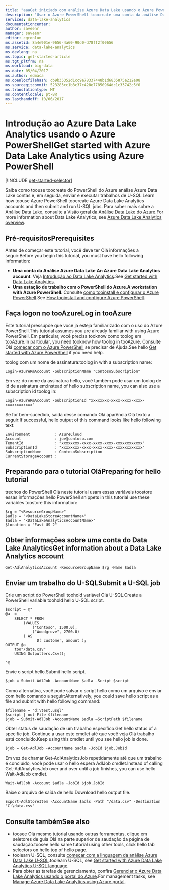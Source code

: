 ```yaml
---
title: "aaaGet iniciado com análise Azure Data Lake usando o Azure PowerShell | Microsoft Docs"
description: "Usar o Azure PowerShell toocreate uma conta da análise Data Lake, criar um trabalho de análise Data Lake usando U-SQL e enviar o trabalho de saudação. "
services: data-lake-analytics
documentationcenter: 
author: saveenr
manager: saveenr
editor: cgronlun
ms.assetid: 8a4e901e-9656-4a60-90d0-d78ff2f00656
ms.service: data-lake-analytics
ms.devlang: na
ms.topic: get-started-article
ms.tgt_pltfrm: na
ms.workload: big-data
ms.date: 05/04/2017
ms.author: edmaca
ms.openlocfilehash: cb9b35352d1cc9a78337448b1d6835875a212e08
ms.sourcegitcommit: 523283cc1b3c37c428e77850964dc1c33742c5f0
ms.translationtype: MT
ms.contentlocale: pt-BR
ms.lasthandoff: 10/06/2017
---
```

# <a name="get-started-with-azure-data-lake-analytics-using-azure-powershell"></a><span data-ttu-id="bcb62-103">Introdução ao Azure Data Lake Analytics usando o Azure PowerShell</span><span class="sxs-lookup"><span data-stu-id="bcb62-103">Get started with Azure Data Lake Analytics using Azure PowerShell</span></span>
[!INCLUDE [get-started-selector](../../includes/data-lake-analytics-selector-get-started.md)]

<span data-ttu-id="bcb62-104">Saiba como toouse toocreate do PowerShell do Azure análise Azure Data Lake contas e, em seguida, enviar e executar trabalhos de U-SQL.</span><span class="sxs-lookup"><span data-stu-id="bcb62-104">Learn how toouse Azure PowerShell toocreate Azure Data Lake Analytics accounts and then submit and run U-SQL jobs.</span></span> <span data-ttu-id="bcb62-105">Para saber mais sobre a Análise Data Lake, consulte a [Visão geral da Análise Data Lake do Azure](data-lake-analytics-overview.md).</span><span class="sxs-lookup"><span data-stu-id="bcb62-105">For more information about Data Lake Analytics, see [Azure Data Lake Analytics overview](data-lake-analytics-overview.md).</span></span>

## <a name="prerequisites"></a><span data-ttu-id="bcb62-106">Pré-requisitos</span><span class="sxs-lookup"><span data-stu-id="bcb62-106">Prerequisites</span></span>

<span data-ttu-id="bcb62-107">Antes de começar este tutorial, você deve ter Olá informações a seguir:</span><span class="sxs-lookup"><span data-stu-id="bcb62-107">Before you begin this tutorial, you must have hello following information:</span></span>

* <span data-ttu-id="bcb62-108">**Uma conta da Análise Azure Data Lake**.</span><span class="sxs-lookup"><span data-stu-id="bcb62-108">**An Azure Data Lake Analytics account**.</span></span> <span data-ttu-id="bcb62-109">Veja [Introdução ao Data Lake Analytics](https://docs.microsoft.com/en-us/azure/data-lake-analytics/data-lake-analytics-get-started-portal).</span><span class="sxs-lookup"><span data-stu-id="bcb62-109">See [Get started with Data Lake Analytics](https://docs.microsoft.com/en-us/azure/data-lake-analytics/data-lake-analytics-get-started-portal).</span></span>
* <span data-ttu-id="bcb62-110">**Uma estação de trabalho com o PowerShell do Azure**.</span><span class="sxs-lookup"><span data-stu-id="bcb62-110">**A workstation with Azure PowerShell**.</span></span> <span data-ttu-id="bcb62-111">Consulte [como tooinstall e configurar o Azure PowerShell](/powershell/azure/overview).</span><span class="sxs-lookup"><span data-stu-id="bcb62-111">See [How tooinstall and configure Azure PowerShell](/powershell/azure/overview).</span></span>

## <a name="log-in-tooazure"></a><span data-ttu-id="bcb62-112">Faça logon no tooAzure</span><span class="sxs-lookup"><span data-stu-id="bcb62-112">Log in tooAzure</span></span>

<span data-ttu-id="bcb62-113">Este tutorial pressupõe que você já esteja familiarizado com o uso do Azure PowerShell.</span><span class="sxs-lookup"><span data-stu-id="bcb62-113">This tutorial assumes you are already familiar with using Azure PowerShell.</span></span> <span data-ttu-id="bcb62-114">Em particular, você precisa tooknow como toolog em tooAzure.</span><span class="sxs-lookup"><span data-stu-id="bcb62-114">In particular, you need tooknow how toolog in tooAzure.</span></span> <span data-ttu-id="bcb62-115">Consulte Olá [começar com o Azure PowerShell](https://docs.microsoft.com/en-us/powershell/azure/get-started-azureps) se precisar de Ajuda.</span><span class="sxs-lookup"><span data-stu-id="bcb62-115">See hello [Get started with Azure PowerShell](https://docs.microsoft.com/en-us/powershell/azure/get-started-azureps) if you need help.</span></span>

<span data-ttu-id="bcb62-116">toolog com um nome de assinatura:</span><span class="sxs-lookup"><span data-stu-id="bcb62-116">toolog in with a subscription name:</span></span>

```
Login-AzureRmAccount -SubscriptionName "ContosoSubscription"
```

<span data-ttu-id="bcb62-117">Em vez do nome da assinatura hello, você também pode usar um toolog de id de assinatura em:</span><span class="sxs-lookup"><span data-stu-id="bcb62-117">Instead of hello subscription name, you can also use a subscription id toolog in:</span></span>

```
Login-AzureRmAccount -SubscriptionId "xxxxxxxx-xxxx-xxxx-xxxx-xxxxxxxxxxxx"
```

<span data-ttu-id="bcb62-118">Se for bem-sucedido, saída desse comando Olá aparência Olá texto a seguir:</span><span class="sxs-lookup"><span data-stu-id="bcb62-118">If  successful, hello output of this command looks like hello following text:</span></span>

```
Environment           : AzureCloud
Account               : joe@contoso.com
TenantId              : "xxxxxxxx-xxxx-xxxx-xxxx-xxxxxxxxxxxx"
SubscriptionId        : "xxxxxxxx-xxxx-xxxx-xxxx-xxxxxxxxxxxx"
SubscriptionName      : ContosoSubscription
CurrentStorageAccount :
```

## <a name="preparing-for-hello-tutorial"></a><span data-ttu-id="bcb62-119">Preparando para o tutorial Olá</span><span class="sxs-lookup"><span data-stu-id="bcb62-119">Preparing for hello tutorial</span></span>

<span data-ttu-id="bcb62-120">trechos do PowerShell Olá neste tutorial usam essas variáveis toostore essas informações:</span><span class="sxs-lookup"><span data-stu-id="bcb62-120">hello PowerShell snippets in this tutorial use these variables toostore this information:</span></span>

```
$rg = "<ResourceGroupName>"
$adls = "<DataLakeStoreAccountName>"
$adla = "<DataLakeAnalyticsAccountName>"
$location = "East US 2"
```

## <a name="get-information-about-a-data-lake-analytics-account"></a><span data-ttu-id="bcb62-121">Obter informações sobre uma conta do Data Lake Analytics</span><span class="sxs-lookup"><span data-stu-id="bcb62-121">Get information about a Data Lake Analytics account</span></span>

```
Get-AdlAnalyticsAccount -ResourceGroupName $rg -Name $adla  
```

## <a name="submit-a-u-sql-job"></a><span data-ttu-id="bcb62-122">Enviar um trabalho do U-SQL</span><span class="sxs-lookup"><span data-stu-id="bcb62-122">Submit a U-SQL job</span></span>

<span data-ttu-id="bcb62-123">Crie um script do PowerShell toohold variável Olá U-SQL.</span><span class="sxs-lookup"><span data-stu-id="bcb62-123">Create a PowerShell variable toohold hello U-SQL script.</span></span>

```
$script = @"
@a  = 
    SELECT * FROM 
        (VALUES
            ("Contoso", 1500.0),
            ("Woodgrove", 2700.0)
        ) AS 
              D( customer, amount );
OUTPUT @a
    too"/data.csv"
    USING Outputters.Csv();

"@
```

<span data-ttu-id="bcb62-124">Envie o script hello.</span><span class="sxs-lookup"><span data-stu-id="bcb62-124">Submit hello script.</span></span>

```
$job = Submit-AdlJob -AccountName $adla –Script $script
```

<span data-ttu-id="bcb62-125">Como alternativa, você pode salvar o script hello como um arquivo e enviar com hello comando a seguir:</span><span class="sxs-lookup"><span data-stu-id="bcb62-125">Alternatively, you could save hello script as a file and submit with hello following command:</span></span>

```
$filename = "d:\test.usql"
$script | out-File $filename
$job = Submit-AdlJob -AccountName $adla –ScriptPath $filename
```


<span data-ttu-id="bcb62-126">Obter status de saudação de um trabalho específico.</span><span class="sxs-lookup"><span data-stu-id="bcb62-126">Get hello status of a specific job.</span></span> <span data-ttu-id="bcb62-127">Continue a usar este cmdlet até que você veja Olá trabalho está concluído.</span><span class="sxs-lookup"><span data-stu-id="bcb62-127">Keep using this cmdlet until you see hello job is done.</span></span>

```
$job = Get-AdlJob -AccountName $adla -JobId $job.JobId
```

<span data-ttu-id="bcb62-128">Em vez de chamar Get-AdlAnalyticsJob repetidamente até que um trabalho é concluído, você pode usar o hello espera AdlJob cmdlet.</span><span class="sxs-lookup"><span data-stu-id="bcb62-128">Instead of calling Get-AdlAnalyticsJob over and over until a job finishes, you can use hello Wait-AdlJob cmdlet.</span></span>

```
Wait-AdlJob -Account $adla -JobId $job.JobId
```

<span data-ttu-id="bcb62-129">Baixe o arquivo de saída de hello.</span><span class="sxs-lookup"><span data-stu-id="bcb62-129">Download hello output file.</span></span>

```
Export-AdlStoreItem -AccountName $adls -Path "/data.csv" -Destination "C:\data.csv"
```

## <a name="see-also"></a><span data-ttu-id="bcb62-130">Consulte também</span><span class="sxs-lookup"><span data-stu-id="bcb62-130">See also</span></span>
* <span data-ttu-id="bcb62-131">toosee Olá mesmo tutorial usando outras ferramentas, clique em seletores de guia Olá na parte superior de saudação da página de saudação.</span><span class="sxs-lookup"><span data-stu-id="bcb62-131">toosee hello same tutorial using other tools, click hello tab selectors on hello top of hello page.</span></span>
* <span data-ttu-id="bcb62-132">toolearn U-SQL, consulte [começar com a linguagem da análise Azure Data Lake U-SQL](data-lake-analytics-u-sql-get-started.md).</span><span class="sxs-lookup"><span data-stu-id="bcb62-132">toolearn U-SQL, see [Get started with Azure Data Lake Analytics U-SQL language](data-lake-analytics-u-sql-get-started.md).</span></span>
* <span data-ttu-id="bcb62-133">Para obter as tarefas de gerenciamento, confira [Gerenciar o Azure Data Lake Analytics usando o portal do Azure](data-lake-analytics-manage-use-portal.md).</span><span class="sxs-lookup"><span data-stu-id="bcb62-133">For management tasks, see [Manage Azure Data Lake Analytics using Azure portal](data-lake-analytics-manage-use-portal.md).</span></span>
